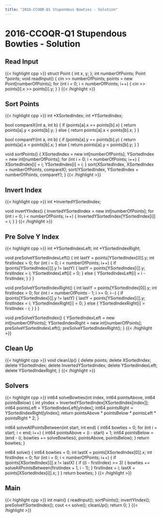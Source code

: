 ```yaml
---
title: "2016-CCOQR-Q1 Stupendous Bowties - Solution"
---
```


# 2016-CCOQR-Q1 Stupendous Bowties - Solution

## Read Input

{{< highlight cpp >}}
struct Point
{
    int x, y;
};
int numberOfPoints;
Point *points;
void readInput()
{
    cin >> numberOfPoints;
    points = new Point[numberOfPoints];
    for (int i = 0; i < numberOfPoints; i++)
    {
        cin >> points[i].x >> points[i].y;
    }
}
{{< /highlight >}}

## Sort Points

{{< highlight cpp >}}
int *XSortedIndex;
int *YSortedIndex;
 
bool compareX(int a, int b)
{
    if (points[a].x == points[b].x)
    {
        return points[a].y < points[b].y;
    }
    else
    {
        return points[a].x < points[b].x;
    }
}
 
bool compareY(int a, int b)
{
    if (points[a].y == points[b].y)
    {
        return points[a].x < points[b].x;
    }
    else
    {
        return points[a].y < points[b].y;
    }
}
 
void sortPoints()
{
    XSortedIndex = new int[numberOfPoints];
    YSortedIndex = new int[numberOfPoints];
    for (int i = 0; i < numberOfPoints; i++)
    {
        XSortedIndex[i] = i;
        YSortedIndex[i] = i;
    }
    sort(XSortedIndex, XSortedIndex + numberOfPoints, compareX);
    sort(YSortedIndex, YSortedIndex + numberOfPoints, compareY);
}
{{< /highlight >}}

## Invert Index

{{< highlight cpp >}}
int *InvertedYSortedIndex;
 
void invertYIndex()
{
    InvertedYSortedIndex = new int[numberOfPoints];
    for (int i = 0; i < numberOfPoints; i++)
    {
        InvertedYSortedIndex[YSortedIndex[i]] = i;
    }
}
{{< /highlight >}}

## Pre Solve Y Index

{{< highlight cpp >}}
int *YSortedIndexLeft;
int *YSortedIndexRight;
 
void preSolveYSortedIndexLeft()
{
    int lastY = points[YSortedIndex[0]].y;
    int firstIndex = 0;
    for (int i = 0; i < numberOfPoints; i++)
    {
        if (points[YSortedIndex[i]].y != lastY)
        {
            lastY = points[YSortedIndex[i]].y;
            firstIndex = i;
            YSortedIndexLeft[i] = 0;
        }
        else
        {
            YSortedIndexLeft[i] = i - firstIndex;
        }
    }
}
 
void preSolveYSortedIndexRight()
{
    int lastY = points[YSortedIndex[0]].y;
    int firstIndex = 0;
    for (int i = numberOfPoints - 1; i >= 0; i--)
    {
        if (points[YSortedIndex[i]].y != lastY)
        {
            lastY = points[YSortedIndex[i]].y;
            firstIndex = i;
            YSortedIndexRight[i] = 0;
        }
        else
        {
            YSortedIndexRight[i] = firstIndex - i;
        }
    }
}
 
void preSolveYSortedIndex()
{
    YSortedIndexLeft = new int[numberOfPoints];
    YSortedIndexRight = new int[numberOfPoints];
    preSolveYSortedIndexLeft();
    preSolveYSortedIndexRight();
}
{{< /highlight >}}

## Clean Up

{{< highlight cpp >}}
void cleanUp()
{
    delete points;
    delete XSortedIndex;
    delete YSortedIndex;
    delete InvertedYSortedIndex;
    delete YSortedIndexLeft;
    delete YSortedIndexRight;
}
{{< /highlight >}}

## Solvers

{{< highlight cpp >}}
int64 solveBowties(int index, int64 pointsAbove, int64 pointsBelow)
{
    int yIndex = InvertedYSortedIndex[XSortedIndex[index]];
    int64 pointsLeft = YSortedIndexLeft[yIndex];
    int64 pointsRight = YSortedIndexRight[yIndex];
    return pointsAbove * pointsBelow * pointsLeft * pointsRight * 2;
}
 
int64 solveAllPointsBetween(int start, int end)
{
    int64 bowties = 0;
    for (int i = start; i < end; i++)
    {
        int64 pointsAbove = (i - start) + 1;
        int64 pointsBelow = (end - i);
        bowties += solveBowties(i, pointsAbove, pointsBelow);
    }
    return bowties;
}
 
int64 solve()
{
    int64 bowties = 0;
    int lastX = points[XSortedIndex[0]].x;
    int firstIndex = 0;
    for (int i = 0; i < numberOfPoints; i++)
    {
        if (points[XSortedIndex[i]].x != lastX)
        {
            if ((i - firstIndex) >= 3)
            {
                bowties += solveAllPointsBetween(firstIndex + 1, i - 1);
            }
            firstIndex = i;
            lastX = points[XSortedIndex[i]].x;
        }
    }
    return bowties;
}
{{< /highlight >}}

## Main

{{< highlight cpp >}}
int main()
{
    readInput();
    sortPoints();
    invertYIndex();
    preSolveYSortedIndex();
    cout << solve();
    cleanUp();
    return 0;
}
{{< /highlight >}}
